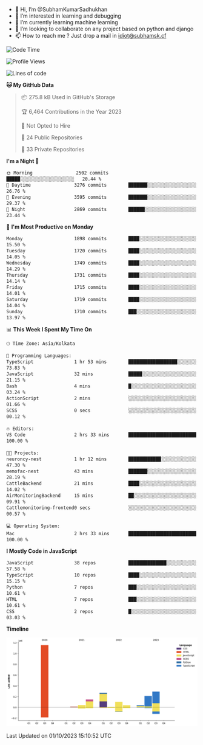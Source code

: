 - 👋 Hi, I’m @SubhamKumarSadhukhan
- 👀 I’m interested in learning and debugging
- 🌱 I’m currently learning machine learning
- 💞️ I’m looking to collaborate on any project based on python and django
- 📫 How to reach me ?
      Just drop a mail in idiot@subhamsk.cf

<!---
SubhamKumarSadhukhan/SubhamKumarSadhukhan is a ✨ special ✨ repository because its `README.md` (this file) appears on your GitHub profile.
You can click the Preview link to take a look at your changes.
--->


<!--START_SECTION:waka-->
![Code Time](http://img.shields.io/badge/Code%20Time-1%2C583%20hrs%2038%20mins-blue)

![Profile Views](http://img.shields.io/badge/Profile%20Views-20-blue)

![Lines of code](https://img.shields.io/badge/From%20Hello%20World%20I%27ve%20Written-2.3%20million%20lines%20of%20code-blue)

**🐱 My GitHub Data** 

> 📦 275.8 kB Used in GitHub's Storage 
 > 
> 🏆 6,464 Contributions in the Year 2023
 > 
> 🚫 Not Opted to Hire
 > 
> 📜 24 Public Repositories 
 > 
> 🔑 33 Private Repositories 
 > 
**I'm a Night 🦉** 

```text
🌞 Morning                2502 commits        █████░░░░░░░░░░░░░░░░░░░░   20.44 % 
🌆 Daytime                3276 commits        ███████░░░░░░░░░░░░░░░░░░   26.76 % 
🌃 Evening                3595 commits        ███████░░░░░░░░░░░░░░░░░░   29.37 % 
🌙 Night                  2869 commits        ██████░░░░░░░░░░░░░░░░░░░   23.44 % 
```
📅 **I'm Most Productive on Monday** 

```text
Monday                   1898 commits        ████░░░░░░░░░░░░░░░░░░░░░   15.50 % 
Tuesday                  1720 commits        ████░░░░░░░░░░░░░░░░░░░░░   14.05 % 
Wednesday                1749 commits        ████░░░░░░░░░░░░░░░░░░░░░   14.29 % 
Thursday                 1731 commits        ████░░░░░░░░░░░░░░░░░░░░░   14.14 % 
Friday                   1715 commits        ████░░░░░░░░░░░░░░░░░░░░░   14.01 % 
Saturday                 1719 commits        ████░░░░░░░░░░░░░░░░░░░░░   14.04 % 
Sunday                   1710 commits        ███░░░░░░░░░░░░░░░░░░░░░░   13.97 % 
```


📊 **This Week I Spent My Time On** 

```text
🕑︎ Time Zone: Asia/Kolkata

💬 Programming Languages: 
TypeScript               1 hr 53 mins        ██████████████████░░░░░░░   73.83 % 
JavaScript               32 mins             █████░░░░░░░░░░░░░░░░░░░░   21.15 % 
Bash                     4 mins              █░░░░░░░░░░░░░░░░░░░░░░░░   03.24 % 
ActionScript             2 mins              ░░░░░░░░░░░░░░░░░░░░░░░░░   01.66 % 
SCSS                     0 secs              ░░░░░░░░░░░░░░░░░░░░░░░░░   00.12 % 

🔥 Editors: 
VS Code                  2 hrs 33 mins       █████████████████████████   100.00 % 

🐱‍💻 Projects: 
neuroncy-nest            1 hr 12 mins        ████████████░░░░░░░░░░░░░   47.30 % 
memofac-nest             43 mins             ███████░░░░░░░░░░░░░░░░░░   28.19 % 
CattleBackend            21 mins             ████░░░░░░░░░░░░░░░░░░░░░   14.02 % 
AirMonitoringBackend     15 mins             ██░░░░░░░░░░░░░░░░░░░░░░░   09.91 % 
Cattlemonitoring-frontend0 secs              ░░░░░░░░░░░░░░░░░░░░░░░░░   00.57 % 

💻 Operating System: 
Mac                      2 hrs 33 mins       █████████████████████████   100.00 % 
```

**I Mostly Code in JavaScript** 

```text
JavaScript               38 repos            ██████████████░░░░░░░░░░░   57.58 % 
TypeScript               10 repos            ████░░░░░░░░░░░░░░░░░░░░░   15.15 % 
Python                   7 repos             ███░░░░░░░░░░░░░░░░░░░░░░   10.61 % 
HTML                     7 repos             ███░░░░░░░░░░░░░░░░░░░░░░   10.61 % 
CSS                      2 repos             █░░░░░░░░░░░░░░░░░░░░░░░░   03.03 % 
```



**Timeline**

![Lines of Code chart](https://raw.githubusercontent.com/SubhamKumarSadhukhan/SubhamKumarSadhukhan/main/assets/bar_graph.png)


 Last Updated on 01/10/2023 15:10:52 UTC
<!--END_SECTION:waka-->
